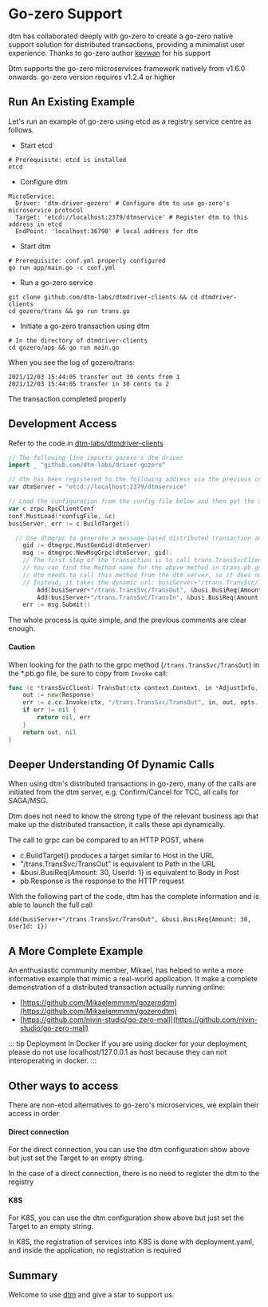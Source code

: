# Go-zero Support
dtm has collaborated deeply with go-zero to create a go-zero native support solution for distributed transactions, providing a minimalist user experience. Thanks to go-zero author [kevwan](https://github.com/kevwan) for his support

Dtm supports the go-zero microservices framework natively from v1.6.0 onwards. go-zero version requires v1.2.4 or higher

## Run An Existing Example
Let's run an example of go-zero using etcd as a registry service centre as follows.

- Start etcd
```
# Prerequisite: etcd is installed
etcd
```
- Configure dtm
```
MicroService:
  Driver: 'dtm-driver-gozero' # Configure dtm to use go-zero's microservice protocol
  Target: 'etcd://localhost:2379/dtmservice' # Register dtm to this address in etcd
  EndPoint: 'localhost:36790' # local address for dtm
```
- Start dtm
```
# Prerequisite: conf.yml properly configured
go run app/main.go -c conf.yml
```
- Run a go-zero service
```
git clone github.com/dtm-labs/dtmdriver-clients && cd dtmdriver-clients
cd gozero/trans && go run trans.go
```
- Initiate a go-zero transaction using dtm
```
# In the directory of dtmdriver-clients
cd gozero/app && go run main.go
```

When you see the log of gozero/trans:
```
2021/12/03 15:44:05 transfer out 30 cents from 1
2021/12/03 15:44:05 transfer in 30 cents to 2
```
The transaction completed properly

## Development Access
Refer to the code in [dtm-labs/dtmdriver-clients](https://github.com/dtm-labs/dtmdriver-clients/blob/main/gozero/app/main.go)

``` go
// The following line imports gozero's dtm driver
import _ "github.com/dtm-labs/driver-gozero"

// dtm has been registered to the following address via the previous configuration, so use that address in dtmgrpc
var dtmServer = "etcd://localhost:2379/dtmservice"

// Load the configuration from the config file below and then get the address of the business service via BuildTarget
var c zrpc.RpcClientConf
conf.MustLoad(*configFile, &c)
busiServer, err := c.BuildTarget()

  // Use dtmgrpc to generate a message-based distributed transaction and commit it
	gid := dtmgrpc.MustGenGid(dtmServer)
	msg := dtmgrpc.NewMsgGrpc(dtmServer, gid).
    // The first step of the transaction is to call trans.TransSvcClient.TransOut
    // You can find the Method name for the above method in trans.pb.go as "/trans.TransSvc/TransOut"
    // dtm needs to call this method from the dtm server, so it does not take a strong type
    // Instead, it takes the dynamic url: busiServer+"/trans.TransSvc/TransOut"
		Add(busiServer+"/trans.TransSvc/TransOut", &busi.BusiReq{Amount: 30, UserId: 1}).
		Add(busiServer+"/trans.TransSvc/TransIn", &busi.BusiReq{Amount: 30, UserId: 2})
	err := msg.Submit()

```

The whole process is quite simple, and the previous comments are clear enough.


#### Caution
When looking for the path to the grpc method (`/trans.TransSvc/TransOut`) in the *.pb.go file, be sure to copy from `Invoke` call:
``` go
func (c *transSvcClient) TransOut(ctx context.Context, in *AdjustInfo, opts ...grpc.CallOption) (*Response, error) {
	out := new(Response)
	err := c.cc.Invoke(ctx, "/trans.TransSvc/TransOut", in, out, opts...)
	if err != nil {
		return nil, err
	}
	return out, nil
}
```

## Deeper Understanding Of Dynamic Calls
When using dtm's distributed transactions in go-zero, many of the calls are initiated from the dtm server, e.g. Confirm/Cancel for TCC, all calls for SAGA/MSG.

Dtm does not need to know the strong type of the relevant business api that make up the distributed transaction, it calls these api dynamically.

The call to grpc can be compared to an HTTP POST, where

- c.BuildTarget() produces a target similar to Host in the URL
- "/trans.TransSvc/TransOut" is equivalent to Path in the URL
- &busi.BusiReq{Amount: 30, UserId: 1} is equivalent to Body in Post
- pb.Response is the response to the HTTP request

With the following part of the code, dtm has the complete information and is able to launch the full call

`Add(busiServer+"/trans.TransSvc/TransOut", &busi.BusiReq{Amount: 30, UserId: 1})`

## A More Complete Example
An enthusiastic community member, Mikael, has helped to write a more informative example that mimic a real-world application. It make a complete demonstration of a distributed transaction actually running online:

- [https://github.com/Mikaelemmmm/gozerodtm](https://github.com/Mikaelemmmm/gozerodtm)
- [https://github.com/nivin-studio/go-zero-mall](https://github.com/nivin-studio/go-zero-mall)

::: tip Deployment In Docker
If you are using docker for your deployment, please do not use localhost/127.0.0.1 as host because they can not interoperating in docker.
:::
## Other ways to access
There are non-etcd alternatives to go-zero's microservices, we explain their access in order

#### Direct connection
For the direct connection, you can use the dtm configuration show above but just set the Target to an empty string.

In the case of a direct connection, there is no need to register the dtm to the registry

#### K8S
For K8S, you can use the dtm configuration show above but just set the Target to an empty string.

In K8S, the registration of services into K8S is done with deployment.yaml, and inside the application, no registration is required

## Summary

Welcome to use [dtm](https://github.com/dtm-labs/dtm) and give a star to support us.
